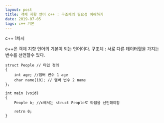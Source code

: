 ```yaml
---
layout: post
title: 객체 지향 언어 c++ : 구조체의 필요성 이해하기
date: 2019-07-05
tags: c++ 기본
---
```


c++ 1차시


c++은 객체 지향 언어의 기본이 되는 언어이다.
구조체 : 서로 다른 데이터혈을 가지는 변수를 선언할수 있다.

```
struct People // 타입 정의
{
	int age; //멤버 변수 1 age
	char name[10]; // 멤버 변수 2 name
};

int main (void)
{
    People b; //c에서는 struct People로 타입을 선언해야함

	retrn 0;
}

```


